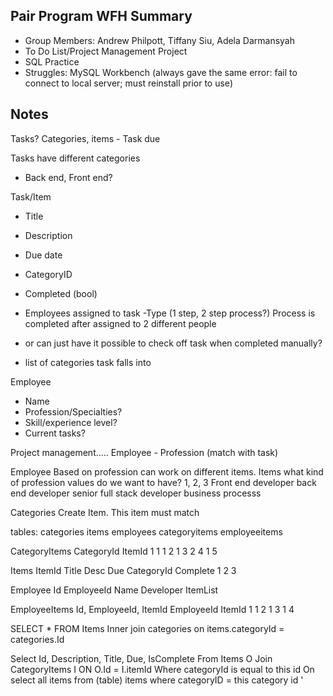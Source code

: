 ## Pair Program WFH Summary

- Group Members: Andrew Philpott, Tiffany Siu, Adela Darmansyah
- To Do List/Project Management Project
- SQL Practice
- Struggles: MySQL Workbench (always gave the same error: fail to connect to local server; must reinstall prior to use)

## Notes

Tasks? Categories, items - Task due

Tasks have different categories

- Back end, Front end?

Task/Item

- Title
- Description
- Due date
- CategoryID
- Completed (bool)

- Employees assigned to task
  -Type (1 step, 2 step process?) Process is completed after assigned to 2 different people
- or can just have it possible to check off task when completed manually?
- list of categories task falls into

Employee

- Name
- Profession/Specialties?
- Skill/experience level?
- Current tasks?

Project management.....
Employee - Profession (match with task)

Employee
Based on profession can work on different items. Items
what kind of profession values do we want to have?
1, 2, 3
Front end developer
back end developer
senior full stack developer
business processs

Categories
Create Item. This item must match

tables:
categories
items
employees
categoryitems
employeeitems

CategoryItems
CategoryId ItemId
1 1
1 2
1 3
2 4
1 5

Items
ItemId Title Desc Due CategoryId Complete
1
2
3

Employee
Id EmployeeId Name Developer ItemList

EmployeeItems
Id, EmployeeId, ItemId
EmployeeId ItemId
1 1
2 1
3 1
4

SELECT \*
FROM Items
Inner join categories
on items.categoryId = categories.Id

Select Id, Description, Title, Due, IsComplete
From Items O
Join CategoryItems I ON O.Id = I.itemId
Where categoryId is equal to this id
On
select all items from (table) items where categoryID = this category id
'

